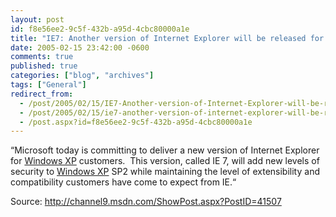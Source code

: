 ```yaml
---
layout: post
id: f8e56ee2-9c5f-432b-a95d-4cbc80000a1e
title: "IE7: Another version of Internet Explorer will be released for Windows XP!"
date: 2005-02-15 23:42:00 -0600
comments: true
published: true
categories: ["blog", "archives"]
tags: ["General"]
redirect_from: 
  - /post/2005/02/15/IE7-Another-version-of-Internet-Explorer-will-be-released-for-Windows-XP!
  - /post/2005/02/15/ie7-another-version-of-internet-explorer-will-be-released-for-windows-xp!
  - /post.aspx?id=f8e56ee2-9c5f-432b-a95d-4cbc80000a1e
---
```

<!-- more -->
<P>&#8220;Microsoft today is committing to deliver a new version of Internet Explorer for <a title="Windows XP" href="http://www.microsoft.com/windowsxp/default.mspx" target="_blank">Windows XP</a> customers.&nbsp; This version, called IE 7, will add new levels of security to <a title="Windows XP" href="http://www.microsoft.com/windowsxp/default.mspx" target="_blank">Windows XP</a> SP2 while maintaining the level of extensibility and compatibility customers have come to expect from IE.&#8220;</P>
<P>Source: <A href="http://channel9.msdn.com/ShowPost.aspx?PostID=41507">http://channel9.msdn.com/ShowPost.aspx?PostID=41507</A></P>
